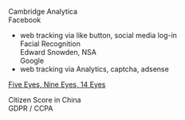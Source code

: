 Cambridge Analytica  
Facebook  
- web tracking via like button, social media log-in  
Facial Recognition  
Edward Snowden, NSA  
Google  
- web tracking via Analytics, captcha, adsense  
  
[Five Eyes, Nine Eyes, 14 Eyes](https://restoreprivacy.com/5-eyes-9-eyes-14-eyes/)  
    
Citizen Score in China  
GDPR / CCPA  

